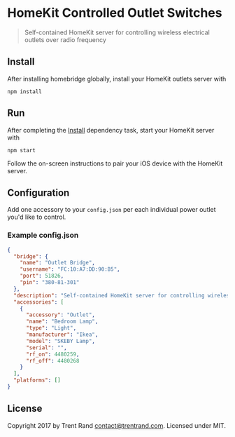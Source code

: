 # HomeKit Controlled Outlet Switches
> Self-contained HomeKit server for controlling wireless electrical outlets over radio frequency

## Install

After installing homebridge globally, install your HomeKit outlets server with

`npm install`

## Run

After completing the [Install](#install) dependency task, start your HomeKit server with

`npm start`

Follow the on-screen instructions to pair your iOS device with the HomeKit server.

## Configuration

Add one accessory to your `config.json` per each individual power outlet you'd like to control.

### Example config.json

```json
{
  "bridge": {
    "name": "Outlet Bridge",
    "username": "FC:10:A7:DD:90:B5",
    "port": 51826,
    "pin": "380-81-301"
  },
  "description": "Self-contained HomeKit server for controlling wireless electrical outlets over radio frequency",
  "accessories": [
    {
      "accessory": "Outlet",
      "name": "Bedroom Lamp",
      "type": "Light",
      "manufacturer": "Ikea",
      "model": "SKEBY Lamp",
      "serial": "",
      "rf_on": 4480259,
      "rf_off": 4480268
    }
  ],
  "platforms": []
}

```

## License

Copyright 2017 by Trent Rand <contact@trentrand.com>. Licensed under MIT.
